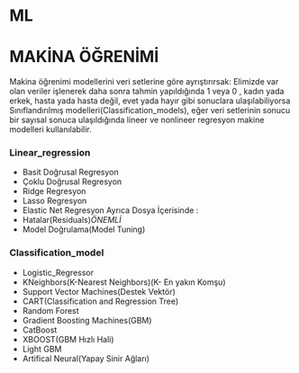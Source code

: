 # ML

# MAKİNA ÖĞRENİMİ #
Makina öğrenimi modellerini veri setlerine göre ayrıştırırsak: Elimizde var olan veriler işlenerek daha sonra tahmin yapıldığında 1 veya 0 , kadın yada erkek, hasta yada hasta değil, evet yada hayır gibi sonuclara ulaşılabiliyorsa  Sınıflandırılmış modelleri(Classification_models), eğer veri setlerinin sonucu bir sayısal sonuca ulaşıldığında lineer ve nonlineer regresyon makine modelleri kullanılabilir.

### Linear_regression ###
* Basit Doğrusal Regresyon
* Çoklu Doğrusal Regresyon
* Ridge Regresyon
* Lasso Regresyon
* Elastic Net Regresyon
 Ayrıca Dosya İçerisinde : 
* Hatalar(Residuals)*ÖNEMLİ*
* Model Doğrulama(Model Tuning)

### Classification_model ###
* Logistic_Regressor
* KNeighbors(K-Nearest Neighbors)(K- En yakın Komşu)
* Support Vector Machines(Destek Vektör)
* CART(Classification and Regression Tree)
* Random Forest
* Gradient Boosting Machines(GBM)
* CatBoost
* XBOOST(GBM Hızlı Hali)
* Light GBM 
* Artifical Neural(Yapay Sinir Ağları)

